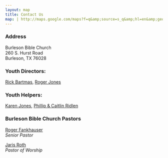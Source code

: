 ```yaml
---
layout: map
title: Contact Us
map: | http://maps.google.com/maps?f=q&amp;source=s_q&amp;hl=en&amp;geocode=&amp;q=Burleson+Bible+Church,+260+South+Hurst+Road,+Burleson,+TX+76028-5007&amp;aq=0&amp;sll=37.9625,-95.677068&amp;sspn=58.598104,97.382812&amp;vpsrc=6&amp;ie=UTF8&amp;hq=Burleson+Bible+Church,&amp;hnear=260+S+Hurst+Rd,+Burleson,+Texas+76028&amp;ll=32.585,-97.302711&amp;spn=0.015466,0.023775&amp;t=m&amp;z=12&amp;iwloc=A&amp;cid=6819896711825489913&amp;output=embed
---
```

### Address
Burleson Bible Church<br/>
260 S. Hurst Road<br/>
Burleson, TX 76028

### Youth Directors:
[Rick Bartmas](mailto:rickbartmas1@hotmail.com), [Roger Jones](mailto:rokar4jc@cs.com)

### Youth Helpers:
[Karen Jones](mailto:rokar4jc@cs.com), [Phillip & Caitlin Ridlen](mailto:phillip.and.caitlin@ridlen.net)

### Burleson Bible Church Pastors
[Roger Fankhauser](mailto:roger@burlesonbiblechurch.org)<br/>
<em>Senior Pastor</em>

[Jaris Roth](mailto:jroth@burlesonbiblechurch.org)<br/>
<em>Pastor of Worship</em>